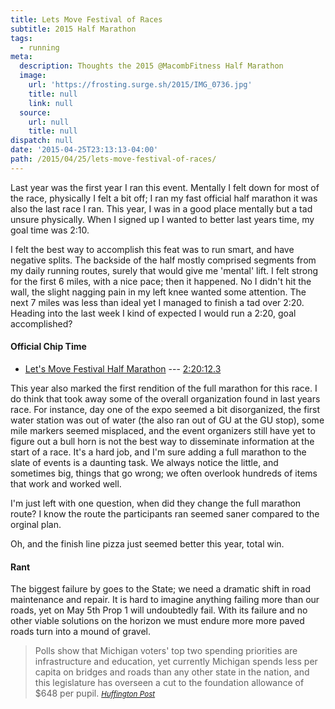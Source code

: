 ```yaml
---
title: Lets Move Festival of Races
subtitle: 2015 Half Marathon
tags:
  - running
meta:
  description: Thoughts the 2015 @MacombFitness Half Marathon
  image:
    url: 'https://frosting.surge.sh/2015/IMG_0736.jpg'
    title: null
    link: null
  source:
    url: null
    title: null
dispatch: null
date: '2015-04-25T23:13:13-04:00'
path: /2015/04/25/lets-move-festival-of-races/
---
```

Last year was the first year I ran this event. Mentally I felt down for most of the race, physically I felt a bit off; I ran my fast official half marathon it was also the last race I ran. This year, I was in a good place mentally but a tad unsure physically. When I signed up I wanted to better last years time, my goal time was 2:10.

I felt the best way to accomplish this feat was to run smart, and have negative splits. The backside of the half mostly comprised segments from my daily running routes, surely that would give me 'mental' lift. I felt strong for the first 6 miles, with a nice pace;  then it happened. No I didn't hit the wall, the slight nagging pain in my left knee wanted some attention. The next 7 miles was less than ideal yet I managed to finish a tad over 2:20. Heading into the last week I kind of expected I would run a 2:20, goal accomplished?

#### Official Chip Time

* [Let's Move Festival Half Marathon][lHalf] --- [2:20:12.3][official]

This year also marked the first rendition of the full marathon for this race. I do think that took away some of the overall organization found in last years race. For instance, day one of the expo seemed a bit disorganized, the first water station was out of water (the also ran out of GU at the GU stop), some mile markers seemed misplaced, and the event organizers still have yet to figure out a bull horn is not the best way to disseminate information at the start of a race. It's a hard job, and I'm sure adding a full marathon to the slate of events is a daunting task. We always notice the little, and sometimes big, things that go wrong; we often overlook hundreds of items that work and worked well.

I'm just left with one question, when did they change the full marathon route? I know the route the participants ran seemed saner compared to the orginal plan.

Oh, and the finish line pizza just seemed better this year, total win.


[lHalf]: https://www.strava.com/activities/292298443
[official]: http://www.eastsideracingcompany.com/wp-content/uploads/2015/04/Lets-Move-Festival-of-Races-Half-Marathon.htm#


#### Rant

The biggest failure by goes to the State; we need a dramatic shift in road maintenance and repair. It is hard to imagine anything failing more than our roads, yet on May 5th Prop 1 will undoubtedly fail. With its failure and no other viable solutions on the horizon we must endure more more paved roads turn into a mound of gravel.

> Polls show that Michigan voters' top two spending priorities are infrastructure and education, yet currently Michigan spends less per capita on bridges and roads than any other state in the nation, and this legislature has overseen a cut to the foundation allowance of $648 per pupil.
><small><cite>[Huffington Post][1]</cite></small>

[1]: http://www.huffingtonpost.com/dale-hansen/proposal-1-proves-republi_b_7107692.html

